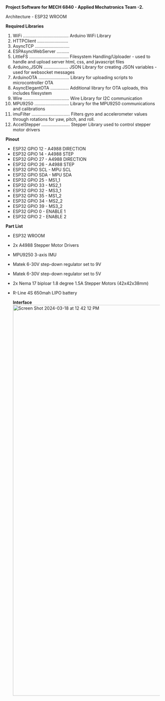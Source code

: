 **Project Software for MECH 6840 - Applied Mechatronics Team -2.**

Architecture - ESP32 WROOM


**Required Libraries**
1. WiFi ..................................... Arduino WiFi Library
2. HTTPClient .........................
3. AsyncTCP ............................
4. ESPAsyncWebServer ..........
5. LittleFS ................................ Filesystem Handling/Uploader - used to handle and upload server html, css, and javascript files
6. Arduino_JSON .................... JSON Library for creating JSON variables - used for websocket messages
7. ArduinoOTA ......................... Library for uploading scripts to microcontroller OTA
8. AsyncElegantOTA ............... Additional library for OTA uploads, this includes filesystem
9. Wire ..................................... Wire Library for I2C communication
10. MPU9250 ............................ Library for the MPU9250 communications and calibrations
11. imuFilter ............................... Filters gyro and accelerometer values through rotations for yaw, pitch, and roll.
12. AccelStepper ....................... Stepper Library used to control stepper motor drivers

**Pinout**
- ESP32 GPIO 12 - A4988 DIRECTION
- ESP32 GPIO 14 - A4988 STEP
- ESP32 GPIO 27 - A4988 DIRECTION
- ESP32 GPIO 26 - A4988 STEP
- ESP32 GPIO SCL - MPU SCL
- ESP32 GPIO SDA - MPU SDA
- ESP32 GPIO 25 - MS1_1
- ESP32 GPIO 33 - MS2_1
- ESP32 GPIO 32 - MS3_1
- ESP32 GPIO 35 - MS1_2
- ESP32 GPIO 34 - MS2_2
- ESP32 GPIO 39 - MS3_2
- ESP32 GPIO 0 - ENABLE 1
- ESP32 GPIO 2 - ENABLE 2


**Part List**
- ESP32 WROOM
- 2x A4988 Stepper Motor Drivers
- MPU9250 3-axis IMU
- Matek 6-30V step-down regulator set to 9V
- Matek 6-30V step-down regulator set to 5V

- 2x Nema 17 biploar 1.8 degree 1.5A Stepper Motors (42x42x38mm)
- R-Line 4S 650mah LIPO battery

  **Interface**
  <img width="1272" alt="Screen Shot 2024-03-18 at 12 42 12 PM" src="https://github.com/jda0043/MECH6840-Applied-Mechatronics-FinalProject/assets/90729752/f512fa65-deb8-4922-b2ea-5690339a3683">
